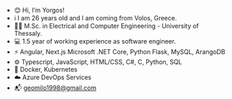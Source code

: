 - 😊 Hi, I’m Yorgos!
- ℹ️ I am 26 years old and I am coming from Volos, Greece.
- 🧑‍🎓 M.Sc. in Electrical and Computer Engineering - University of Thessaly.
- 💻 1.5 year of working experience as software engineer.
- ⚡ Angular, Next.js Microsoft .NET Core, Python Flask, MySQL, ArangoDB 
- ⚙️ Typescript, JavaScript, HTML/CSS, C#, C, Python, SQL
- 🔄 Docker, Kubernetes
- ☁️ Azure DevOps Services
- 📬 geomilo1998@gmail.com

<!---
Gemyl/Gemyl is a ✨ special ✨ repository because its `README.md` (this file) appears on your GitHub profile.
You can click the Preview link to take a look at your changes.
--->
